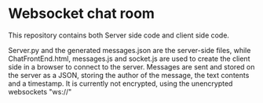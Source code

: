# Websocket chat room

This repository contains both Server side code and client side code.

Server.py and the generated messages.json are the server-side files, while ChatFrontEnd.html, messages.js and socket.js are used to create the client side in a browser to connect to the server. Messages are sent and stored on the server as a JSON, storing the author of the message, the text contents and a timestamp. It is currently not encrypted, using the unencrypted websockets "ws://"